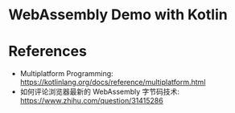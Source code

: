 # WebAssembly Demo with Kotlin


# References

* Multiplatform Programming: https://kotlinlang.org/docs/reference/multiplatform.html
* 如何评论浏览器最新的 WebAssembly 字节码技术: https://www.zhihu.com/question/31415286